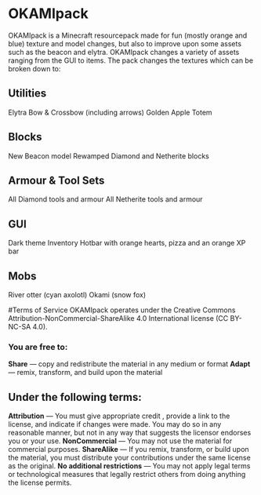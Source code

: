 # OKAMIpack
OKAMIpack is a Minecraft resourcepack made for fun (mostly orange and blue) texture and model changes, but also to improve upon some assets such as the beacon and elytra.
OKAMIpack changes a variety of assets ranging from the GUI to items. The pack changes the textures which can be broken down to:

## Utilities
Elytra
Bow & Crossbow (including arrows)
Golden Apple
Totem

## Blocks
New Beacon model
Rewamped Diamond and Netherite blocks

## Armour & Tool Sets
All Diamond tools and armour
All Netherite tools and armour

## GUI
Dark theme Inventory
Hotbar with orange hearts, pizza and an orange XP bar

## Mobs
River otter (cyan axolotl)
Okami (snow fox)



#Terms of Service
OKAMIpack operates under the Creative Commons Attribution-NonCommercial-ShareAlike 4.0 International license (CC BY-NC-SA 4.0).

### You are free to:
**Share** — copy and redistribute the material in any medium or format
**Adapt** — remix, transform, and build upon the material

## Under the following terms:
**Attribution** — You must give appropriate credit , provide a link to the license, and indicate if changes were made. You may do so in any reasonable manner, but not in any way that suggests the licensor endorses you or your use.
**NonCommercial** — You may not use the material for commercial purposes.
**ShareAlike** — If you remix, transform, or build upon the material, you must distribute your contributions under the same license as the original.
**No additional restrictions** — You may not apply legal terms or technological measures that legally restrict others from doing anything the license permits.
